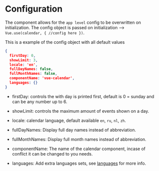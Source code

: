 # Configuration

The component allows for the `app level` config to be overwritten on initialization. The config object is 
passed on initialization --> `Vue.use(calendar, { //config here })`.

This is a example of the config object with all default values
```json
{
  firstDay: 0,
  showLimit: 3,
  locale: 'en',
  fullDayNames: false,
  fullMonthNames: false,
  componentName: 'vue-calendar',
  languages: {}
}
```

* firstDay: controls the with day is printed first, default is 0 = sunday and can be any number up to 6.

* showLimit: controls the maximum amount of events shown on a day.

* locale: calendar language, default available `en`, `ru`, `nl`, `zh`.

* fullDayNames: Display full day names instead of abbreviation.

* fullMonthNames: Display full month names instead of abbreviation.

* componentName: The name of the calendar component, incase of conflict it can be changed to you needs.

* languages: Add extra languages sets, see [languages](./languages.md) for more info.
